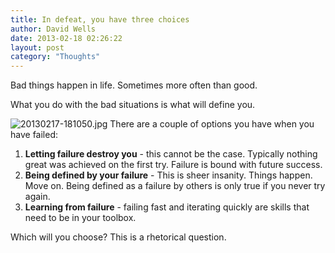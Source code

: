 ```yaml
---
title: In defeat, you have three choices
author: David Wells
date: 2013-02-18 02:26:22
layout: post
category: "Thoughts"
---
```


Bad things happen in life. Sometimes more often than good.

What you do with the bad situations is what will define you.

![20130217-181050.jpg](https://s3-us-west-2.amazonaws.com/assets.davidwells.io/legacy/2013/02/20130217-181050.jpg) There are a couple of options you have when you have failed:

1.  **Letting failure destroy you** - this cannot be the case. Typically nothing great was achieved on the first try. Failure is bound with future success.
2.  **Being defined by your failure** - This is sheer insanity. Things happen. Move on. Being defined as a failure by others is only true if you never try again.
3.  **Learning from failure** - failing fast and iterating quickly are skills that need to be in your toolbox.

Which will you choose? This is a rhetorical question.
